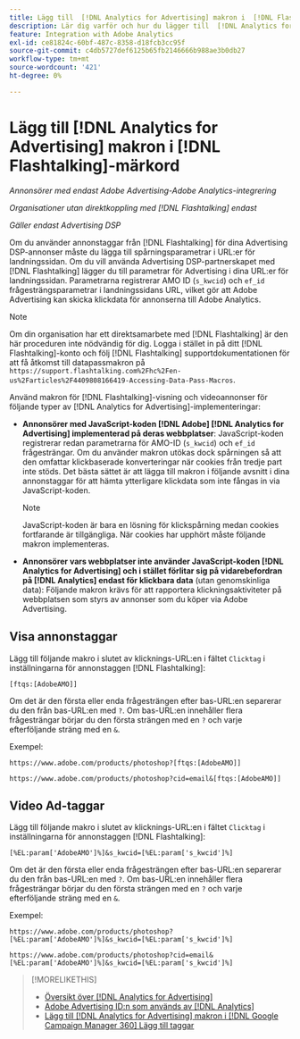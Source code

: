 ```yaml
---
title: Lägg till  [!DNL Analytics for Advertising] makron i  [!DNL Flashtalking] Lägg till taggar
description: Lär dig varför och hur du lägger till  [!DNL Analytics for Advertising] makron i dina  [!DNL Flashtalking] ad-taggar
feature: Integration with Adobe Analytics
exl-id: ce81824c-60bf-487c-8358-d18fcb3cc95f
source-git-commit: c4db5727def6125b65fb2146666b988ae3b0db27
workflow-type: tm+mt
source-wordcount: '421'
ht-degree: 0%

---
```


# Lägg till [!DNL Analytics for Advertising] makron i [!DNL Flashtalking]-märkord

*Annonsörer med endast Adobe Advertising-Adobe Analytics-integrering*

*Organisationer utan direktkoppling med [!DNL Flashtalking] endast*

*Gäller endast Advertising DSP*

Om du använder annonstaggar från [!DNL Flashtalking] för dina Advertising DSP-annonser måste du lägga till spårningsparametrar i URL:er för landningssidan. Om du vill använda Advertising DSP-partnerskapet med [!DNL Flashtalking] lägger du till parametrar för Advertising i dina URL:er för landningssidan. Parametrarna registrerar AMO ID (`s_kwcid`) och `ef_id` frågesträngsparametrar i landningssidans URL, vilket gör att Adobe Advertising kan skicka klickdata för annonserna till Adobe Analytics.

>[!NOTE]
>
>Om din organisation har ett direktsamarbete med [!DNL Flashtalking] är den här proceduren inte nödvändig för dig. Logga i stället in på ditt [!DNL Flashtalking]-konto och följ [!DNL Flashtalking] supportdokumentationen för att få åtkomst till datapassmakron på `https://support.flashtalking.com%2Fhc%2Fen-us%2Farticles%2F4409808166419-Accessing-Data-Pass-Macros`.

Använd makron för [!DNL Flashtalking]-visning och videoannonser för följande typer av [!DNL Analytics for Advertising]-implementeringar:

* **Annonsörer med JavaScript-koden [!DNL Adobe] [!DNL Analytics for Advertising] implementerad på deras webbplatser**: JavaScript-koden registrerar redan parametrarna för AMO-ID (`s_kwcid`) och `ef_id` frågesträngar. Om du använder makron utökas dock spårningen så att den omfattar klickbaserade konverteringar när cookies från tredje part inte stöds. Det bästa sättet är att lägga till makron i följande avsnitt i dina annonstaggar för att hämta ytterligare klickdata som inte fångas in via JavaScript-koden.

  >[!NOTE]
  >
  >JavaScript-koden är bara en lösning för klickspårning medan cookies fortfarande är tillgängliga. När cookies har upphört måste följande makron implementeras.

* **Annonsörer vars webbplatser inte använder JavaScript-koden [!DNL Analytics for Advertising] och i stället förlitar sig på vidarebefordran på [!DNL Analytics] endast för klickbara data** (utan genomskinliga data): Följande makron krävs för att rapportera klickningsaktiviteter på webbplatsen som styrs av annonser som du köper via Adobe Advertising.

## Visa annonstaggar

Lägg till följande makro i slutet av klicknings-URL:en i fältet `Clicktag` i inställningarna för annonstaggen [!DNL Flashtalking]:

```
[ftqs:[AdobeAMO]]
```

Om det är den första eller enda frågesträngen efter bas-URL:en separerar du den från bas-URL:en med `?`. Om bas-URL:en innehåller flera frågesträngar börjar du den första strängen med en `?` och varje efterföljande sträng med en `&`.

Exempel:

`https://www.adobe.com/products/photoshop?[ftqs:[AdobeAMO]]`

`https://www.adobe.com/products/photoshop?cid=email&[ftqs:[AdobeAMO]]`

## Video Ad-taggar

Lägg till följande makro i slutet av klicknings-URL:en i fältet `Clicktag` i inställningarna för annonstaggen [!DNL Flashtalking]:

```
[%EL:param['AdobeAMO']%]&s_kwcid=[%EL:param['s_kwcid']%]
```

Om det är den första eller enda frågesträngen efter bas-URL:en separerar du den från bas-URL:en med `?`. Om bas-URL:en innehåller flera frågesträngar börjar du den första strängen med en `?` och varje efterföljande sträng med en `&`.

Exempel:

`https://www.adobe.com/products/photoshop?[%EL:param['AdobeAMO']%]&s_kwcid=[%EL:param['s_kwcid']%]`

`https://www.adobe.com/products/photoshop?cid=email&[%EL:param['AdobeAMO']%]&s_kwcid=[%EL:param['s_kwcid']%]`

>[!MORELIKETHIS]
>
>* [Översikt över [!DNL Analytics for Advertising]](overview.md)
>* [Adobe Advertising ID:n som används av [!DNL Analytics]](/help/integrations/analytics/ids.md)
>* [Lägg till [!DNL Analytics for Advertising] makron i [!DNL Google Campaign Manager 360] Lägg till taggar](/help/integrations/analytics/macros-google-campaign-manager.md)

